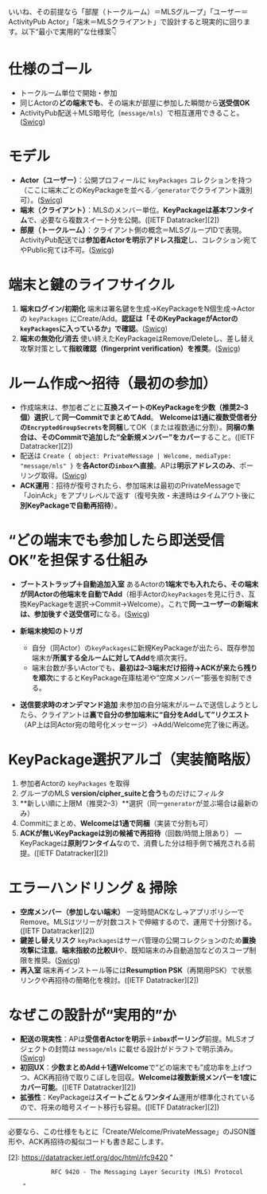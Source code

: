 いいね、その前提なら「部屋（トークルーム）＝MLSグループ」「ユーザー＝ActivityPub Actor」「端末＝MLSクライアント」で設計すると現実的に回ります。以下“最小で実用的”な仕様案👇

# 仕様のゴール

* トークルーム単位で開始・参加
* 同じActorの**どの端末でも**、その端末が部屋に参加した瞬間から**送受信OK**
* ActivityPub配送＋MLS暗号化（`message/mls`）で相互運用できること。([Swicg][1])

# モデル

* **Actor（ユーザー）**：公開プロフィールに `keyPackages` コレクションを持つ（ここに端末ごとのKeyPackageを並べる／`generator`でクライアント識別可）。([Swicg][1])
* **端末（クライアント）**：MLSのメンバー単位。**KeyPackageは基本ワンタイム**で、必要なら複数スイート分を公開。([IETF Datatracker][2])
* **部屋（トークルーム）**：クライアント側の概念＝MLSグループIDで表現。ActivityPub配送では**参加者Actorを明示アドレス指定**し、コレクション宛てやPublic宛ては不可。([Swicg][1])

# 端末と鍵のライフサイクル

1. **端末ログイン/初期化**
   端末は署名鍵を生成→KeyPackageをN個生成→Actorの `keyPackages` にCreate/Add。**認証は「そのKeyPackageがActorの`keyPackages`に入っているか」で確認**。([Swicg][1])
2. **端末の無効化/消去**
   使い終えたKeyPackageはRemove/Deleteし、差し替え攻撃対策として**指紋確認（fingerprint verification）を推奨**。([Swicg][1])

# ルーム作成〜招待（最初の参加）

* 作成端末は、参加者ごとに**互換スイートのKeyPackageを少数（推奨2–3個）選択**して**同一CommitでまとめてAdd**。
  **Welcomeは1通に複数受信者分の`EncryptedGroupSecrets`を同梱**してOK（または複数通に分割）。**同梱の集合は、そのCommitで追加した“全新規メンバー”をカバー**すること。([IETF Datatracker][2])
* 配送は `Create { object: PrivateMessage | Welcome, mediaType: "message/mls" }` を**各Actorの`inbox`へ直接**。APは**明示アドレスのみ**、ポーリング取得。([Swicg][1])
* **ACK運用**：招待が復号されたら、参加端末は最初のPrivateMessageで「JoinAck」をアプリレベルで返す（復号失敗・未達時はタイムアウト後に**別KeyPackageで自動再招待**）。

# “どの端末でも参加したら即送受信OK”を担保する仕組み

* **ブートストラップ＋自動追加入室**
  あるActorの**1端末でも入れたら、その端末が同Actorの他端末を自動でAdd**（相手Actorの`keyPackages`を見に行き、互換KeyPackageを選択→Commit→Welcome）。これで**同一ユーザーの新端末は、参加後すぐ送受信可**になる。([Swicg][1])
* **新端末検知のトリガ**

  * 自分（同Actor）の`keyPackages`に新規KeyPackageが出たら、既存参加端末が**所属する全ルームに対してAdd**を順次実行。
  * 端末台数が多いActorでも、**最初は2–3端末だけ招待→ACKが来たら残りを順次**にするとKeyPackage在庫枯渇や“空席メンバー”膨張を抑制できる。
* **送信要求時のオンデマンド追加**
  未参加の自分端末がルームで送信しようとしたら、クライアントは**裏で自分の参加端末に“自分をAddして”リクエスト**（AP上は同Actor宛の暗号化メッセージ）→Add/Welcome完了後に再送。

# KeyPackage選択アルゴ（実装簡略版）

1. 参加者Actorの `keyPackages` を取得
2. グループのMLS **version/cipher\_suiteと合う**ものだけにフィルタ
3. \*\*新しい順に上限M（推奨2–3）\*\*選択（同一`generator`が並ぶ場合は最新のみ）
4. Commitにまとめ、**Welcomeは1通で同梱**（実装で分割も可）
5. **ACKが無いKeyPackageは別の候補で再招待**（回数/時間上限あり）
   — KeyPackageは**原則ワンタイム**なので、消費した分は相手側で補充される前提。([IETF Datatracker][2])

# エラーハンドリング & 掃除

* **空席メンバー（参加しない端末）**
  一定時間ACKなし→アプリポリシーでRemove。MLSはツリーが対数コストで伸縮するので、運用で十分捌ける。([IETF Datatracker][2])
* **鍵差し替えリスク**
  `keyPackages`はサーバ管理の公開コレクションのため**置換攻撃に注意**。**端末指紋の比較UI**や、既知端末のみ自動追加などのスコープ制限を推奨。([Swicg][1])
* **再入室**
  端末再インストール等には**Resumption PSK**（再開用PSK）で状態リンクや再招待の簡略化を検討。([IETF Datatracker][2])

# なぜこの設計が“実用的”か

* **配送の現実性**：APは**受信者Actorを明示**＋**`inbox`ポーリング**前提。MLSオブジェクトの封筒は `message/mls` に載せる設計がドラフトで明示済み。([Swicg][1])
* **初回UX**：**少数まとめAdd＋1通Welcome**で“どの端末でも”成功率を上げつつ、ACK再招待で取りこぼしを回収。**Welcomeは複数新規メンバーを1度にカバー可能**。([IETF Datatracker][2])
* **拡張性**：KeyPackageは**スイートごと**＆**ワンタイム**運用が標準化されているので、将来の暗号スイート移行も容易。([IETF Datatracker][2])

---

必要なら、この仕様をもとに「Create/Welcome/PrivateMessage」のJSON雛形や、ACK再招待の擬似コードも書き起こします。

[1]: https://swicg.github.io/activitypub-e2ee/mls "Messaging Layer Security over ActivityPub"
[2]: https://datatracker.ietf.org/doc/html/rfc9420 "
            
                RFC 9420 - The Messaging Layer Security (MLS) Protocol
            
        "
